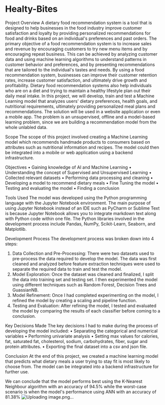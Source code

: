 # Healty-Bites

Project Overview
A dietary food recommendation system is a tool that is designed to help businesses in the food industry improve customer satisfaction and loyalty by providing personalized recommendations for food and drinks based on an individual's preferences and past orders. The primary objective of a food recommendation system is to increase sales and revenue by encouraging customers to try new menu items and by encouraging repeat business. This can be achieved by analyzing customer data and using machine learning algorithms to understand patterns in customer behavior and preferences, and by presenting recommendations that are tailored to the individual's tastes and needs. By using a food recommendation system, businesses can improve their customer retention rates, increase customer satisfaction, and ultimately drive growth and profitability. Dietary food recommendation systems also help individuals who are on a diet and trying to maintain a healthy lifestyle plan out their daily meal intake. In this project, we will develop, train and test a Machine Learning model that analyzes users' dietary preferences, health goals, and nutritional requirements, ultimately providing personalized meal plans and recommendations. The solution will be used in a website application or even a mobile app. The problem is an unsupervised, offline and a model-based learning problem, since we are building a recommendation model from the whole unlabled data.

Scope
The scope of this project involved creating a Machine Learning model which recommends handmade products to consumers based on attributes such as nutritional information and recipes. The model could then be integrated into a mobile or web application using a backend infrastructure. 

Objectives
•	Gaining knowledge of AI and Machine Learning
•	Understanding the concept of Supervised and Unsupervised Learning
•	Collected relevant datasets
•	Performing data processing and cleaning
•	Developing a model to recommend dietary meals
•	Fine Tuning the model
•	Testing and evaluating the model
•	Finding a conclusion

Tools Used
The model was developed using the Python programming language with the Jupyter Notebook environment. The main purpose of using Jupyter Notebook instead of an IDE such as PyCharm or Sublime Text is because Jupyter Notebook allows you to integrate markdown text along with Python code within one file. The Python libraries involved in the development process include Pandas, NumPy, Scikit-Learn, Seaborn, and Matplotlib.

Development Process
The development process was broken down into 4 steps:
1.	Data Collection and Pre-Processing: There were two datasets used to pre-process the data required to develop the model. The data was first cleaned and analyzed before feature extraction techniques were used to separate the required data to train and test the model.
2.	Model Exploration: Once the dataset was cleaned and finalized, I split the data into training set and testing set. I then experimented the model using different techniques such as Random Forest, Decision Trees and GuassianNB.
3.	Model Refinement: Once I had completed experimenting on the model, I refined the model by creating a scaling and pipeline function.
4.	Testing and Evaluation: After refining the model, I tested and evaluated the model by comparing the results of each classifier before coming to a conclusion.




Key Decisions Made
The key decisions I had to make during the process of developing the model included:
•	Separating the categorical and numerical variables
•	Performing univariate analysis
•	Setting max values for calories, fat, saturated fat, cholesterol, sodium, carbohydrates, fiber, sugar and protein attributes.
•	Exporting the final dataset into a csv and json file.

Conclusion
At the end of this project, we created a machine learning model that predicts what dietary meals a user trying to stay fit is most likely to choose from. The model can be integrated into a backend infrastructure for further use.

We can conclude that the model performs best using the K-Nearest Neighbour algorithm with an accuracy of 94.5% while the worst-case scenario is when the model's performance using ANN with an accuracy of 81.38%
![Uploading image.png…]()
